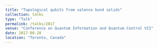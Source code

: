 ```yaml
---
title: "Topological qubits from valence bond solids"
collection: talks
type: "Talk"
permalink: /talks/2017
venue: "Conference on Quantum Information and Quantum Control VII"
date: 2017-08-28
location: "Toronto, Canada"
---
```


